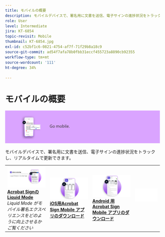 ```yaml
---
title: モバイルの概要
description: モバイルデバイスで、署名用に文書を送信、電子サインの進捗状況をトラックし、リアルタイムで更新
role: User
level: Intermediate
jira: KT-6854
topic-revisit: Mobile
thumbnail: KT-6854.jpg
exl-id: c52bf1c6-0821-4754-af7f-71f29b8a18c9
source-git-commit: ad54f7afa78b0fbb31eccf455723a8890cb92355
workflow-type: tm+mt
source-wordcount: '111'
ht-degree: 34%

---
```


# モバイルの概要

![Sign モバイル画像](../assets/Hero-Mobile.png)

モバイルデバイスで、署名用に文書を送信、電子サインの進捗状況をトラックし、リアルタイムで更新できます。

<table style="table-layout:fixed">
<tr>
  <td>
    <a href="liquidmode.md">
      <img alt="Acrobat Signの Liquid Mode" src="assets/liquidmode.png" />
    </a>
    <div>
    <a href="liquidmode.md"><strong>Acrobat Signの Liquid Mode</strong></a>
    </div>
    <em>Liquid Mode がモバイル署名エクスペリエンスをどのように向上させるかご覧ください</em>
    <br>
  </td>
  <td>
    <a href="https://itunes.apple.com/jp/app/adobe-sign/id481082197?mt=8" target="_blank">
      <img alt="iOS 版のダウンロード" src="assets/Mobile_iOS.png" />
    </a>
    <div>
    <a href="https://itunes.apple.com/jp/app/adobe-sign/id481082197?mt=8" target="_blank"><strong>iOS用Acrobat Sign Mobile アプリのダウンロード</strong></a>
    <br>
  </td>
  <td>
    <a href="https://play.google.com/store/apps/details?id=com.adobe.echosign&amp;hl=ja" target="_blank">
      <img alt="Android 版のダウンロード" src="assets/Mobile_Android.png" />
    </a>
    <div>
    <a href="https://play.google.com/store/apps/details?id=com.adobe.echosign&amp;hl=ja" target="_blank"><strong>Android 用Acrobat Sign Mobile アプリのダウンロード</strong></a>
    <br>
  </td>
  <td>
    <img alt="スペーサー" src="../assets/Whitespacer.png" />
    <div>
    <br>
  </td>
</tr>
</table>
